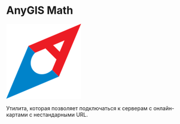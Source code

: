 # AnyGIS Math

![AnyGIS - Onlime maps pack](https://github.com/nnngrach/AnyGIS_Site/raw/master/Web/Img/AnyGIS_logo_200.png)

Утилита, которая позволяет подключаться к серверам с онлайн-картами с нестандарными URL.